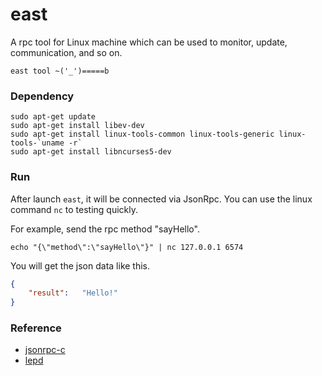 # east

A rpc tool for Linux machine which can be used to monitor, update, communication, and so on.

```
east tool ~('_')=====b
```

### Dependency

```shell
sudo apt-get update
sudo apt-get install libev-dev 
sudo apt-get install linux-tools-common linux-tools-generic linux-tools-`uname -r`
sudo apt-get install libncurses5-dev
```

### Run

After launch `east`, it will be connected via JsonRpc. You can use the linux command `nc` to testing quickly.

For example, send the rpc method "sayHello".

```shell
echo "{\"method\":\"sayHello\"}" | nc 127.0.0.1 6574
```

You will get the json data like this.

```json
{
	"result":	"Hello!"
}
```


### Reference

- [jsonrpc-c](https://github.com/hmng/jsonrpc-c)
- [lepd](https://github.com/linuxep/lepd)

